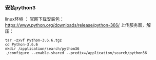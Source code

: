 ### 安装python3
linux环境 ：
官网下载安装包：
https://www.python.org/downloads/release/python-366/
上传服务器，解压：

```
tar -zxvf Python-3.6.6.tgz
cd Python-3.6.6
mkdir /application/search/python36
./configure --enable-shared --predix=/application/search/python36
```

